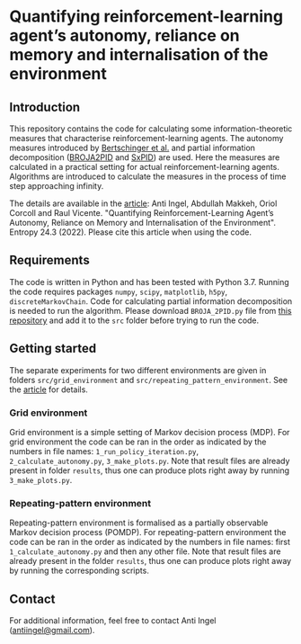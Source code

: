 # Quantifying reinforcement-learning agent’s autonomy, reliance on memory and internalisation of the environment

## Introduction

This repository contains the code for calculating some information-theoretic measures that characterise reinforcement-learning agents. The autonomy measures introduced by [Bertschinger et al.](https://doi.org/10.1016/j.biosystems.2007.05.018) and partial information decomposition ([BROJA2PID](https://github.com/Abzinger/BROJA_2PID) and [SxPID](https://github.com/Abzinger/SxPID)) are used. Here the measures are calculated in a practical setting for actual reinforcement-learning agents. Algorithms are introduced to calculate the measures in the process of time step approaching infinity.

The details are available in the [article](https://doi.org/10.3390/e24030401): Anti Ingel, Abdullah Makkeh, Oriol Corcoll and Raul Vicente. "Quantifying Reinforcement-Learning Agent’s Autonomy, Reliance on Memory and Internalisation of the Environment". Entropy 24.3 (2022). Please cite this article when using the code.

## Requirements

The code is written in Python and has been tested with Python 3.7. Running the code requires packages `numpy`, `scipy`, `matplotlib`, `h5py`, `discreteMarkovChain`. Code for calculating partial information decomposition is needed to run the algorithm. Please download `BROJA_2PID.py` file from [this repository](https://github.com/antiingel/BROJA_2PID) and add it to the `src` folder before trying to run the code.

## Getting started

The separate experiments for two different environments are given in folders `src/grid_environment` and `src/repeating_pattern_environment`. See the [article](https://doi.org/10.3390/e24030401) for details.

### Grid environment

Grid environment is a simple setting of Markov decision process (MDP). For grid environment the code can be ran in the order as indicated by the numbers in file names: `1_run_policy_iteration.py`, `2_calculate_autonomy.py`, `3_make_plots.py`. Note that result files are already present in folder `results`, thus one can produce plots right away by running `3_make_plots.py`.

### Repeating-pattern environment

Repeating-pattern environment is formalised as a partially observable Markov decision process (POMDP). For repeating-pattern environment the code can be ran in the order as indicated by the numbers in file names: first `1_calculate_autonomy.py` and then any other file. Note that result files are already present in the folder `results`, thus one can produce plots right away by running the corresponding scripts.

## Contact

For additional information, feel free to contact Anti Ingel (antiingel@gmail.com).
